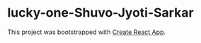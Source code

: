 # lucky-one-Shuvo-Jyoti-Sarkar


This project was bootstrapped with [Create React App](https://github.com/facebook/create-react-app).


